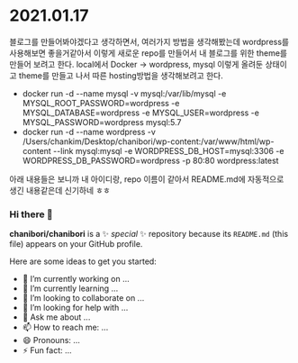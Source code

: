 # 2021.01.17
블로그를 만들어봐야겠다고 생각하면서, 여러가지 방법을 생각해봤는데 wordpress를 사용해보면 좋을거같아서 이렇게 새로운 repo를 만들어서 내 블로그를 위한 theme를 만들어 보려고 한다.
local에서 Docker -> wordpress, mysql 이렇게 올려둔 상태이고 theme를 만들고 나서 따른 hosting방법을 생각해보려고 한다.
  
- docker run -d --name mysql -v mysql:/var/lib/mysql -e MYSQL_ROOT_PASSWORD=wordpress -e MYSQL_DATABASE=wordpress -e MYSQL_USER=wordpress -e MYSQL_PASSWORD=wordpress mysql:5.7
- docker run -d --name wordpress -v /Users/chankim/Desktop/chanibori/wp-content:/var/www/html/wp-content --link mysql:mysql -e WORDPRESS_DB_HOST=mysql:3306 -e WORDPRESS_DB_PASSWORD=wordpress -p 80:80 wordpress:latest

아래 내용들은 보니까 내 아이디랑, repo 이름이 같아서 README.md에 자동적으로 생긴 내용같은데 신기하네 ㅎㅎ

### Hi there 👋
**chanibori/chanibori** is a ✨ _special_ ✨ repository because its `README.md` (this file) appears on your GitHub profile.

Here are some ideas to get you started:

- 🔭 I’m currently working on ...
- 🌱 I’m currently learning ...
- 👯 I’m looking to collaborate on ...
- 🤔 I’m looking for help with ...
- 💬 Ask me about ...
- 📫 How to reach me: ...
- 😄 Pronouns: ...
- ⚡ Fun fact: ...
